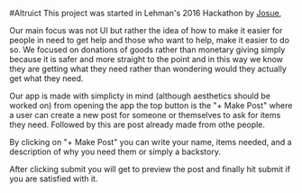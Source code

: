 #Altruict
This project was started in Lehman's 2016 Hackathon by [Josue](https://github.com/josuerojasrojas), 


Our main focus was not UI but rather the idea of how to make it easier for people in need to get help and those who want to help, make it easier to do so. We focused on donations of goods rather than monetary giving simply because it is safer and more straight to the point and in this way we know they are getting what they need rather than wondering would they actually get what they need. 

Our app is made with simplicty in mind (although aesthetics should be worked on) from opening the app the top button is the "+ Make Post" where a user can create a new post for someone or themselves to ask for items they need. Followed by this are post already made from othe people. 

By clicking on "+ Make Post" you can write your name, items needed, and a description of why you need them or simply a backstory. 

After clicking submit you will get to preview the post and finally hit submit if you are satisfied with it. 

